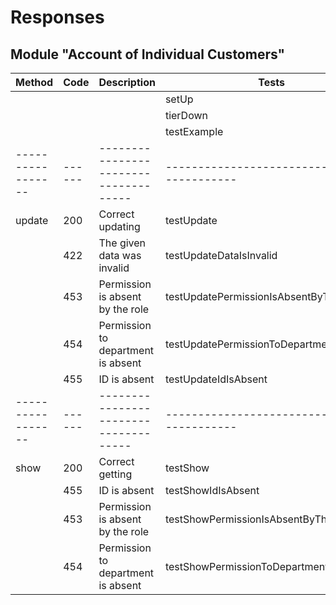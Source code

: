 # Responses
## Module "Account of Individual Customers"
| Method          | Code | Description                         | Tests                                     |
|-----------------|------|-------------------------------------|-------------------------------------------|
|                 |      |                                     | setUp                                     |
|                 |      |                                     | tierDown                                  |
|                 |      |                                     | testExample                               |
|-----------------|------|-------------------------------------|-------------------------------------------|
|update           |200   | Correct updating                    | testUpdate                                |
|                 |422   | The given data was invalid          | testUpdateDataIsInvalid                   |
|                 |453   | Permission is absent by the role    | testUpdatePermissionIsAbsentByTheRole     |
|                 |454   | Permission to department is absent  | testUpdatePermissionToDepartmentIsAbsent  |           |
|                 |455   | ID is absent                        | testUpdateIdIsAbsent                      |
|-----------------|------|-------------------------------------|-------------------------------------------|
|show             |200   | Correct getting                     | testShow                                  |
|                 |455   | ID is absent                        | testShowIdIsAbsent                        |
|                 |453   | Permission is absent by the role    | testShowPermissionIsAbsentByTheRole       |
|                 |454   | Permission to department is absent  | testShowPermissionToDepartmentIsAbsent    |

